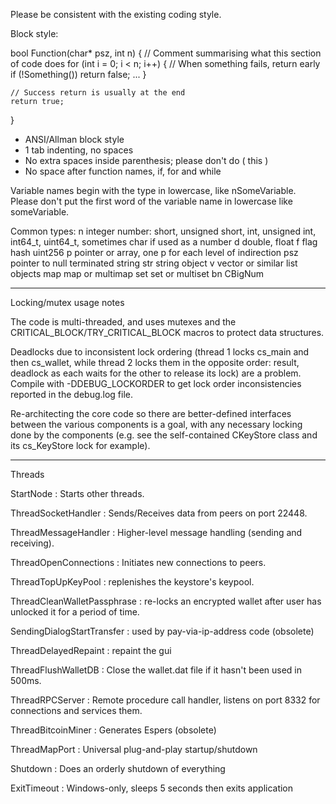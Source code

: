 Please be consistent with the existing coding style.

Block style:

bool Function(char* psz, int n)
{
    // Comment summarising what this section of code does
    for (int i = 0; i < n; i++)
    {
        // When something fails, return early
        if (!Something())
            return false;
        ...
    }

    // Success return is usually at the end
    return true;
}

- ANSI/Allman block style
- 1 tab indenting, no spaces
- No extra spaces inside parenthesis; please don't do ( this )
- No space after function names, if, for and while

Variable names begin with the type in lowercase, like nSomeVariable.
Please don't put the first word of the variable name in lowercase like
someVariable.

Common types:
n       integer number: short, unsigned short, int, unsigned int,
            int64_t, uint64_t, sometimes char if used as a number
d       double, float
f       flag
hash    uint256
p       pointer or array, one p for each level of indirection
psz     pointer to null terminated string
str     string object
v       vector or similar list objects
map     map or multimap
set     set or multiset
bn      CBigNum

-------------------------
Locking/mutex usage notes

The code is multi-threaded, and uses mutexes and the
CRITICAL_BLOCK/TRY_CRITICAL_BLOCK macros to protect data structures.

Deadlocks due to inconsistent lock ordering (thread 1 locks cs_main
and then cs_wallet, while thread 2 locks them in the opposite order:
result, deadlock as each waits for the other to release its lock) are
a problem. Compile with -DDEBUG_LOCKORDER to get lock order
inconsistencies reported in the debug.log file.

Re-architecting the core code so there are better-defined interfaces
between the various components is a goal, with any necessary locking
done by the components (e.g. see the self-contained CKeyStore class
and its cs_KeyStore lock for example).

-------
Threads

StartNode : Starts other threads.

ThreadSocketHandler : Sends/Receives data from peers on port 22448.

ThreadMessageHandler : Higher-level message handling (sending and
receiving).

ThreadOpenConnections : Initiates new connections to peers.

ThreadTopUpKeyPool : replenishes the keystore's keypool.

ThreadCleanWalletPassphrase : re-locks an encrypted wallet after user
has unlocked it for a period of time. 

SendingDialogStartTransfer : used by pay-via-ip-address code (obsolete)

ThreadDelayedRepaint : repaint the gui 

ThreadFlushWalletDB : Close the wallet.dat file if it hasn't been used
in 500ms.

ThreadRPCServer : Remote procedure call handler, listens on port 8332
for connections and services them.

ThreadBitcoinMiner : Generates Espers (obsolete)

ThreadMapPort : Universal plug-and-play startup/shutdown

Shutdown : Does an orderly shutdown of everything

ExitTimeout : Windows-only, sleeps 5 seconds then exits application
